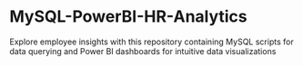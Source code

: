 # MySQL-PowerBI-HR-Analytics
Explore employee insights with this repository containing MySQL scripts for data querying and Power BI dashboards for intuitive data visualizations
